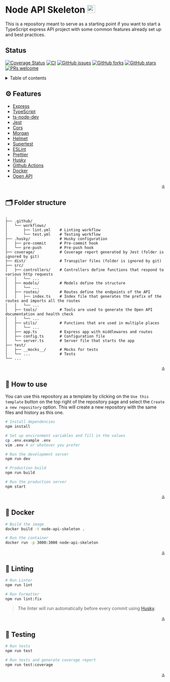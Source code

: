 <div id="top">
  <h1>Node API Skeleton <img src="https://cdn.iconscout.com/icon/free/png-256/typescript-1174965.png" width="25" height="25" /></h1>
</div>

<p>This is a repository meant to serve as a starting point if you want to start a TypeScript express API project with some common features already set up and best practices.</p>
</div>

## Status

[![Coverage Status](https://img.shields.io/coverallsCoverage/github/Proskynete/node-api-skeleton?logo=Coveralls)](https://coveralls.io/github/Proskynete/node-api-skeleton?branch=master) [![CI](https://img.shields.io/github/actions/workflow/status/Proskynete/node-api-skeleton/ci.yml?logo=GithubActions&logoColor=fff)](https://github.com/Proskynete/node-api-skeleton/actions/workflows/ci.yml) [![GitHub issues](https://img.shields.io/github/issues/Proskynete/node-api-skeleton)](https://github.com/Proskynete/node-api-skeleton/issues) [![GitHub forks](https://img.shields.io/github/forks/Proskynete/node-api-skeleton)](https://github.com/Proskynete/node-api-skeleton/network) [![GitHub stars](https://img.shields.io/github/stars/Proskynete/node-api-skeleton)](https://github.com/Proskynete/node-api-skeleton/stargazers)  [![PRs welcome](https://img.shields.io/badge/PRs-welcome-green)](#CONTRIBUTING.md)

<details>
  <summary>Table of contents</summary>
  <ol>
    <li>
      <a href="#features">Features</a>
    </li>
    <li>
      <a href="#folder-structure">Folder structure</a>
    </li>
    <li>
      <a href="#how-to-use">How to use</a>
    </li>
    <li>
      <a href="#docker">Docker</a>
    </li>
    <li>
      <a href="#linting">Linting</a>
    </li>
    <li>
      <a href="#testing">Testing</a>
    </li>
  </ol>
</details>

<h2 id="features">⚙️ Features</h2>

- [Express](https://expressjs.com/)
- [TypeScript](https://www.typescriptlang.org/)
- [ts-node-dev](https://github.com/wclr/ts-node-dev)
- [Jest](https://jestjs.io/)
- [Cors](https://github.com/expressjs/cors)
- [Morgan](https://github.com/expressjs/morgan)
- [Helmet](https://helmetjs.github.io/)
- [Supertest](https://github.com/ladjs/supertest#readme)
- [ESLint](https://eslint.org/)
- [Prettier](https://prettier.io/)
- [Husky](https://typicode.github.io/husky/#/)
- [Github Actions](https://github.com/features/actions)
- [Docker](https://www.docker.com/)
- [Open API](https://swagger.io/specification/)

<p align="right"><a href="#top">🔝</a></p>

<h2 id="folder-structure">🗂️ Folder structure</h2>

    .
    ├── .github/
    │   └── workflows/
    │       ├── lint.yml    # Linting workflow
    │       └── test.yml    # Testing workflow
    ├── .husky/             # Husky configuration
    │   ├── pre-commit      # Pre-commit hook    
    │   └── pre-push        # Pre-push hook
    ├── coverage/           # Coverage report generated by Jest (folder is ignored by git)
    ├── dist/               # Transpiler files (folder is ignored by git)
    ├── src/
    │   ├── controllers/    # Controllers define functions that respond to various http requests
    │   │   └── ...
    │   ├── models/         # Models define the structure
    │   │   └── ...
    │   ├── routes/         # Routes define the endpoints of the API
    │   │   ├── index.ts    # Index file that generates the prefix of the routes and imports all the routes
    │   │   └── ...
    │   ├── tools/          # Tools are used to generate the Open API documentation and health check
    │   │   └── ...
    │   ├── utils/          # Functions that are used in multiple places
    │   │   └── ...
    │   ├── app.ts          # Express app with middlewares and routes
    │   ├── config.ts       # Configuration file
    │   └── server.ts       # Server file that starts the app
    ├── test/
    │   ├── __mocks__/      # Mocks for tests
    │   └── ...             # Tests
    └── ...

<p align="right"><a href="#top">🔝</a></p>

<h2 id="how-to-use">💪  How to use</h2>

You can use this repository as a template by clicking on the `Use this template` button on the top right of the repository page and select the `Create a new repository` option. This will create a new repository with the same files and history as this one.

```bash
# Install dependencies
npm install

# Set up environment variables and fill in the values
cp .env.example .env
vim .env # or whatever you prefer

# Run the development server
npm run dev

# Production build
npm run build

# Run the production server
npm start
```

<p align="right"><a href="#top">🔝</a></p>

<h2 id="docker">🐳 Docker</h2>

```bash
# Build the image
docker build -t node-api-skeleton .

# Run the container
docker run -p 3000:3000 node-api-skeleton
```

<p align="right"><a href="#top">🔝</a></p>

<h2 id="linting">🔦 Linting</h2>

```bash
# Run Linter
npm run lint

# Run Formatter
npm run lint:fix
```

> The linter will run automatically before every commit using [Husky](https://typicode.github.io/husky/).

<p align="right"><a href="#top">🔝</a></p>

<h2 id="testing">👾 Testing</h2>

```bash
# Run tests
npm run test

# Run tests and generate coverage report
npm run test:coverage
```

<p align="right"><a href="#top">🔝</a></p>
